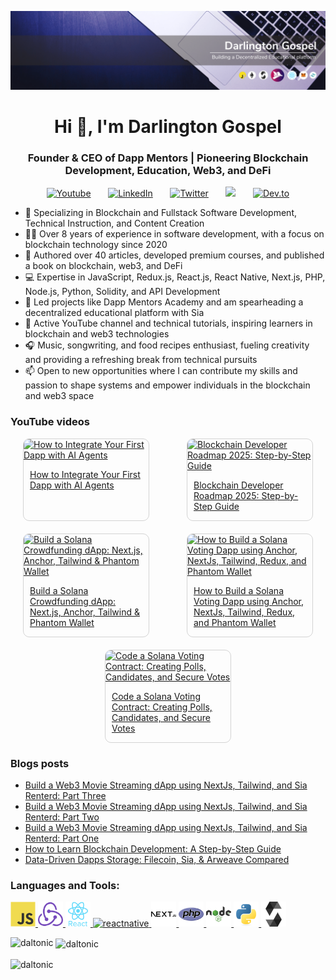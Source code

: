 ![Banner](./images/0.png)

<h1 align="center">Hi 👋, I'm Darlington Gospel</h1>
<h3 align="center">Founder & CEO of Dapp Mentors | Pioneering Blockchain Development, Education, Web3, and DeFi</h3>

<!-- Social icons section -->
<p align="center">
  <a href="https://youtube.com/@dappmentors"><img width="32px" alt="Youtube" title="Youtube" src="https://i.imgur.com/qiXu7b2.png"/></a>
  &#8287;&#8287;&#8287;&#8287;&#8287;
  <a href="https://linkedin.com/in/darlington-gospel"><img width="32px" alt="LinkedIn" title="LinkedIn" src="https://i.imgur.com/yRpa1dQ.png"/></a>
  &#8287;&#8287;&#8287;&#8287;&#8287;
  <a href="https://twitter.com/iDaltonic"><img width="32px" alt="Twitter" title="Twitter" src="https://i.imgur.com/AixJgnm.png"/></a>
  &#8287;&#8287;&#8287;&#8287;&#8287;
  <a href="https://discord.gg/PgFDUVT6n9" alt="Discord" title="Dapp Mentors Discord Server"><img width="32px" src="https://i.imgur.com/OViZO8J.png"/></a>
  &#8287;&#8287;&#8287;&#8287;&#8287;
  <a href="https://dev.to/daltonic"><img width="32px" alt="Dev.to" title="Daltonic" src="https://i.imgur.com/mVm29vK.png"></a>
</p>

- 🌱 Specializing in Blockchain and Fullstack Software Development, Technical Instruction, and Content Creation
- 👨‍💻 Over 8 years of experience in software development, with a focus on blockchain technology since 2020
- 📝 Authored over 40 articles, developed premium courses, and published a book on blockchain, web3, and DeFi
- 💻 Expertise in JavaScript, Redux.js, React.js, React Native, Next.js, PHP, Node.js, Python, Solidity, and API Development
- 🚀 Led projects like Dapp Mentors Academy and am spearheading a decentralized educational platform with Sia
- 🎥 Active YouTube channel and technical tutorials, inspiring learners in blockchain and web3 technologies
- 🎧 Music, songwriting, and food recipes enthusiast, fueling creativity and providing a refreshing break from technical pursuits
- 📫 Open to new opportunities where I can contribute my skills and passion to shape systems and empower individuals in the blockchain and web3 space

### YouTube videos
<!-- YOUTUBE:START -->

<div class="video-grid" style="display: flex; justify-content: space-around; flex-wrap: wrap; gap: 20px;"><div class="video-card" style="width: 200px; border: 1px solid lightgray; border-radius: 10px; overflow: hidden;"><a href="https://www.youtube.com/watch?v=I6ia7mF7joE"><img src="https://img.youtube.com/vi/I6ia7mF7joE/0.jpg" alt="How to Integrate Your First Dapp with AI Agents" width="200"/><p style="word-wrap: break-word; max-width: 100%; padding: 0 10px;">How to Integrate Your First Dapp with AI Agents</p></a></div>
<div class="video-card" style="width: 200px; border: 1px solid lightgray; border-radius: 10px; overflow: hidden;"><a href="https://www.youtube.com/watch?v=-B3xsc-ZMCw"><img src="https://img.youtube.com/vi/-B3xsc-ZMCw/0.jpg" alt="Blockchain Developer Roadmap 2025: Step-by-Step Guide" width="200"/><p style="word-wrap: break-word; max-width: 100%; padding: 0 10px;">Blockchain Developer Roadmap 2025: Step-by-Step Guide</p></a></div>
<div class="video-card" style="width: 200px; border: 1px solid lightgray; border-radius: 10px; overflow: hidden;"><a href="https://www.youtube.com/watch?v=9EbQhbBqYBY"><img src="https://img.youtube.com/vi/9EbQhbBqYBY/0.jpg" alt="Build a Solana Crowdfunding dApp: Next.js, Anchor, Tailwind &amp; Phantom Wallet" width="200"/><p style="word-wrap: break-word; max-width: 100%; padding: 0 10px;">Build a Solana Crowdfunding dApp: Next.js, Anchor, Tailwind &amp; Phantom Wallet</p></a></div>
<div class="video-card" style="width: 200px; border: 1px solid lightgray; border-radius: 10px; overflow: hidden;"><a href="https://www.youtube.com/watch?v=r9BRCsOGFaY"><img src="https://img.youtube.com/vi/r9BRCsOGFaY/0.jpg" alt="How to Build a Solana Voting Dapp using Anchor, NextJs, Tailwind, Redux, and Phantom Wallet" width="200"/><p style="word-wrap: break-word; max-width: 100%; padding: 0 10px;">How to Build a Solana Voting Dapp using Anchor, NextJs, Tailwind, Redux, and Phantom Wallet</p></a></div>
<div class="video-card" style="width: 200px; border: 1px solid lightgray; border-radius: 10px; overflow: hidden;"><a href="https://www.youtube.com/watch?v=Ab5HVxI4yF0"><img src="https://img.youtube.com/vi/Ab5HVxI4yF0/0.jpg" alt="Code a Solana Voting Contract: Creating Polls, Candidates, and Secure Votes" width="200"/><p style="word-wrap: break-word; max-width: 100%; padding: 0 10px;">Code a Solana Voting Contract: Creating Polls, Candidates, and Secure Votes</p></a></div></div>
<!-- YOUTUBE:END -->

### Blogs posts
<!-- BLOG-POST-LIST:START -->
- [Build a Web3 Movie Streaming dApp using NextJs, Tailwind, and Sia Renterd: Part Three](https://dev.to/daltonic/build-a-web3-movie-streaming-dapp-using-nextjs-tailwind-and-sia-renterd-part-three-38ei)
- [Build a Web3 Movie Streaming dApp using NextJs, Tailwind, and Sia Renterd: Part Two](https://dev.to/daltonic/build-a-web3-movie-streaming-dapp-using-nextjs-tailwind-and-sia-renterd-part-two-4cgm)
- [Build a Web3 Movie Streaming dApp using NextJs, Tailwind, and Sia Renterd: Part One](https://dev.to/daltonic/build-a-web3-movie-streaming-dapp-using-nextjs-tailwind-and-sia-renterd-part-one-5338)
- [How to Learn Blockchain Development: A Step-by-Step Guide](https://dev.to/daltonic/how-to-learn-blockchain-development-a-step-by-step-guide-30ek)
- [Data-Driven Dapps Storage: Filecoin, Sia, &amp; Arweave Compared](https://dev.to/daltonic/data-driven-dapps-storage-filecoin-sia-arweave-compared-g78)
<!-- BLOG-POST-LIST:END -->

<h3 align="left">Languages and Tools:</h3>
<p align="left">
 <a href="https://developer.mozilla.org/en-US/docs/Web/JavaScript" target="_blank" rel="noreferrer"> <img src="https://raw.githubusercontent.com/devicons/devicon/master/icons/javascript/javascript-original.svg" alt="javascript" width="40" height="40"/> </a>
 <a href="https://redux.js.org/" target="_blank" rel="noreferrer"> <img src="https://raw.githubusercontent.com/devicons/devicon/master/icons/redux/redux-original.svg" alt="redux" width="40" height="40"/> </a>
 <a href="https://reactjs.org/" target="_blank" rel="noreferrer"> <img src="https://raw.githubusercontent.com/devicons/devicon/master/icons/react/react-original-wordmark.svg" alt="react" width="40" height="40"/> </a>
 <a href="https://reactnative.dev/" target="_blank" rel="noreferrer"> <img src="https://reactnative.dev/img/header_logo.svg" alt="reactnative" width="40" height="40"/> </a>
 <a href="https://nextjs.org/" target="_blank" rel="noreferrer"> <img src="https://raw.githubusercontent.com/devicons/devicon/master/icons/nextjs/nextjs-original-wordmark.svg" alt="nextjs" width="40" height="40"/> </a>
 <a href="https://www.php.net" target="_blank" rel="noreferrer"> <img src="https://raw.githubusercontent.com/devicons/devicon/master/icons/php/php-original.svg" alt="php" width="40" height="40"/> </a>
 <a href="https://nodejs.org" target="_blank" rel="noreferrer"> <img src="https://raw.githubusercontent.com/devicons/devicon/master/icons/nodejs/nodejs-original-wordmark.svg" alt="nodejs" width="40" height="40"/> </a>
 <a href="https://www.python.org/" target="_blank" rel="noreferrer"> <img src="https://raw.githubusercontent.com/devicons/devicon/master/icons/python/python-original.svg" alt="python" width="40" height="40"/> </a>
 <a href="https://solidity.readthedocs.io/" target="_blank" rel="noreferrer"> <img src="https://raw.githubusercontent.com/devicons/devicon/master/icons/solidity/solidity-original.svg" alt="solidity" width="40" height="40"/> </a>
</p>

<p><img align="left" src="https://github-readme-stats.vercel.app/api/top-langs?username=daltonic&show_icons=true&locale=en&layout=compact" alt="daltonic" /></p>

<p>&nbsp;<img align="center" src="https://github-readme-stats.vercel.app/api?username=daltonic&show_icons=true&locale=en" alt="daltonic" /></p>

<p><img align="center" src="https://github-readme-streak-stats.herokuapp.com/?user=daltonic&" alt="daltonic" /></p>
